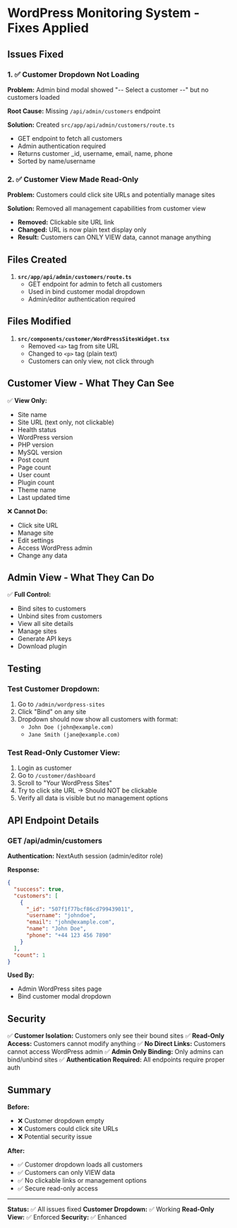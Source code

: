 # WordPress Monitoring System - Fixes Applied

## Issues Fixed

### 1. ✅ Customer Dropdown Not Loading
**Problem:** Admin bind modal showed "-- Select a customer --" but no customers loaded

**Root Cause:** Missing `/api/admin/customers` endpoint

**Solution:** Created `src/app/api/admin/customers/route.ts`
- GET endpoint to fetch all customers
- Admin authentication required
- Returns customer _id, username, email, name, phone
- Sorted by name/username

### 2. ✅ Customer View Made Read-Only
**Problem:** Customers could click site URLs and potentially manage sites

**Solution:** Removed all management capabilities from customer view
- **Removed:** Clickable site URL link
- **Changed:** URL is now plain text display only
- **Result:** Customers can ONLY VIEW data, cannot manage anything

## Files Created

1. **`src/app/api/admin/customers/route.ts`**
   - GET endpoint for admin to fetch all customers
   - Used in bind customer modal dropdown
   - Admin/editor authentication required

## Files Modified

1. **`src/components/customer/WordPressSitesWidget.tsx`**
   - Removed `<a>` tag from site URL
   - Changed to `<p>` tag (plain text)
   - Customers can only view, not click through

## Customer View - What They Can See

✅ **View Only:**
- Site name
- Site URL (text only, not clickable)
- Health status
- WordPress version
- PHP version
- MySQL version
- Post count
- Page count
- User count
- Plugin count
- Theme name
- Last updated time

❌ **Cannot Do:**
- Click site URL
- Manage site
- Edit settings
- Access WordPress admin
- Change any data

## Admin View - What They Can Do

✅ **Full Control:**
- Bind sites to customers
- Unbind sites from customers
- View all site details
- Manage sites
- Generate API keys
- Download plugin

## Testing

### Test Customer Dropdown:
1. Go to `/admin/wordpress-sites`
2. Click "Bind" on any site
3. Dropdown should now show all customers with format:
   - `John Doe (john@example.com)`
   - `Jane Smith (jane@example.com)`

### Test Read-Only Customer View:
1. Login as customer
2. Go to `/customer/dashboard`
3. Scroll to "Your WordPress Sites"
4. Try to click site URL → Should NOT be clickable
5. Verify all data is visible but no management options

## API Endpoint Details

### GET /api/admin/customers

**Authentication:** NextAuth session (admin/editor role)

**Response:**
```json
{
  "success": true,
  "customers": [
    {
      "_id": "507f1f77bcf86cd799439011",
      "username": "johndoe",
      "email": "john@example.com",
      "name": "John Doe",
      "phone": "+44 123 456 7890"
    }
  ],
  "count": 1
}
```

**Used By:**
- Admin WordPress sites page
- Bind customer modal dropdown

## Security

✅ **Customer Isolation:** Customers only see their bound sites
✅ **Read-Only Access:** Customers cannot modify anything
✅ **No Direct Links:** Customers cannot access WordPress admin
✅ **Admin Only Binding:** Only admins can bind/unbind sites
✅ **Authentication Required:** All endpoints require proper auth

## Summary

**Before:**
- ❌ Customer dropdown empty
- ❌ Customers could click site URLs
- ❌ Potential security issue

**After:**
- ✅ Customer dropdown loads all customers
- ✅ Customers can only VIEW data
- ✅ No clickable links or management options
- ✅ Secure read-only access

---

**Status:** ✅ All issues fixed
**Customer Dropdown:** ✅ Working
**Read-Only View:** ✅ Enforced
**Security:** ✅ Enhanced
